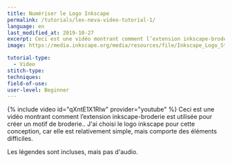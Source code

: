 ```yaml
---
title: Numériser le Logo Inkscape
permalink: /tutorials/lex-neva-video-tutorial-1/
language: en
last_modified_at: 2019-10-27
excerpt: Ceci est une vidéo montrant comment l’extension inkscape-broderie est utilisée pour créer un motif de broderie.
image: https://media.inkscape.org/media/resources/file/Inkscape_Logo_Standard_square.svg

tutorial-type:
  - Video
stitch-type: 
techniques:
field-of-use: 
user-level: Beginner
---
```


{% include video id="qXntE1X1RIw" provider="youtube" %}
Ceci est une vidéo montrant comment l’extension inkscape-broderie est utilisée pour créer un motif de broderie.. J'ai choisi le logo inkscape pour cette conception, car elle est relativement simple, mais comporte des éléments difficiles.

Les légendes sont incluses, mais pas d'audio.
